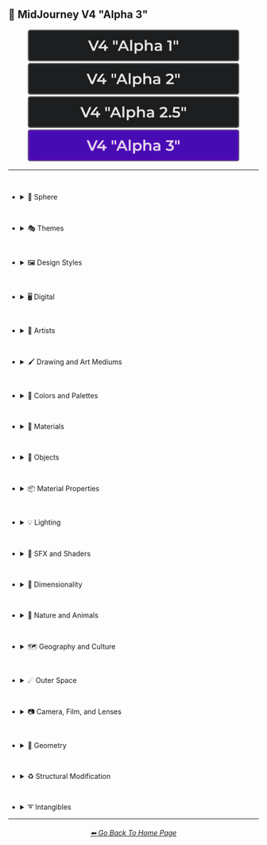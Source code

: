 <h2>🌌 MidJourney V4 "Alpha 3"</h2>

<div align="center">

[<img src="/Images/Repo_Parts/Buttons/Version_Buttons/V4_Alpha_Versions/button_version_V4_Alpha_1_inactive_half.webp?raw=true" alt="V4 Alpha 1" height="64" />](/Pages/MJ_V4/Style_Pages/Older_Versions/Just_The_Style/V4_Alpha_1.md)
[<img src="/Images/Repo_Parts/Buttons/Version_Buttons/V4_Alpha_Versions/button_version_V4_Alpha_2_inactive_half.webp?raw=true" alt="V4 Alpha 2" height="64" />](/Pages/MJ_V4/Style_Pages/Older_Versions/Just_The_Style/V4_Alpha_2.md)
[<img src="/Images/Repo_Parts/Buttons/Version_Buttons/V4_Alpha_Versions/button_version_V4_Alpha_2.5_inactive_half.webp?raw=true" alt="V4 Alpha 2.5" height="64" />](/Pages/MJ_V4/Style_Pages/Older_Versions/Just_The_Style/V4_Alpha_2.5_4a.md)
[<img src="/Images/Repo_Parts/Buttons/Version_Buttons/V4_Alpha_Versions/button_version_V4_Alpha_3_active_half.webp?raw=true" alt="V4 Alpha 3" height="64" />](/Pages/MJ_V4/Style_Pages/Older_Versions/Just_The_Style/V4_Alpha_3.md)

</div>

<hr><br>

- <details><summary>🔵 Sphere</summary><p><div align="center">

	| Sphere |
	| :-: |
	| <img src="/Images/MJ_V4/V4_Alpha_3/Midjourney_Styles/Sphere.webp?raw=true" width="256" /> |

</div></p></details>

<br>

- <details><summary>🎭 Themes</summary><p>

  - <details><summary>🎭⛱ Realism/Abstraction</summary><p><div align="center">

	| Realistic |
	| :-: |
	| <img src="/Images/MJ_V4/V4_Alpha_3/Midjourney_Styles/Realistic.webp?raw=true" width="256" /> |

	<br>

	| Photorealistic |
	| :-: |
	| <img src="/Images/MJ_V4/V4_Alpha_3/Midjourney_Styles/Photorealistic.webp?raw=true" width="256" /> |

	<br>

	| Surrealism | Unrealistic |
	| :-: | :-: |
	| <img src="/Images/MJ_V4/V4_Alpha_3/Midjourney_Styles/Surrealism.webp?raw=true" width="256" /> | <img src="/Images/MJ_V4/V4_Alpha_3/Midjourney_Styles/Unrealistic.webp?raw=true" width="256" /> |

	<br>

	| Dreamlike |
	| :-: |
	| <img src="/Images/MJ_V4/V4_Alpha_3/Midjourney_Styles/Dreamlike.webp?raw=true" width="256" /> |

	<br>

	| Otherworldly |
	| :-: |
	| <img src="/Images/MJ_V4/V4_Alpha_3/Midjourney_Styles/Otherworldly.webp?raw=true" width="256" /> |

	<br>

	| Wonderland |
	| :-: |
	| <img src="/Images/MJ_V4/V4_Alpha_3/Midjourney_Styles/Wonderland.webp?raw=true" width="256" /> |

	<br>

	| Abstract |
	| :-: |
	| <img src="/Images/MJ_V4/V4_Alpha_3/Midjourney_Styles/Abstract.webp?raw=true" width="256" /> |

	<br>

	| Fantasy |
	| :-: |
	| <img src="/Images/MJ_V4/V4_Alpha_3/Midjourney_Styles/Fantasy.webp?raw=true" width="256" /> |

	</div></p></details>


  - <details><summary>🎭💾 Retro/Modern</summary><p><div align="center">

	| Retro |
	| :-: |
	| <img src="/Images/MJ_V4/V4_Alpha_3/Midjourney_Styles/Retro.webp?raw=true" width="256" /> |

	<br>

	| Rustic |
	| :-: |
	| <img src="/Images/MJ_V4/V4_Alpha_3/Midjourney_Styles/Rustic.webp?raw=true" width="256" /> |

	<br>

	| Cyberpunk |
	| :-: |
	| <img src="/Images/MJ_V4/V4_Alpha_3/Midjourney_Styles/Cyberpunk.webp?raw=true" width="256" /> |

	<br>

	| Modern |
	| :-: |
	| <img src="/Images/MJ_V4/V4_Alpha_3/Midjourney_Styles/Modern.webp?raw=true" width="256" /> |
	
	<br>
	
	| Futuristic |
	| :-: |
	| <img src="/Images/MJ_V4/V4_Alpha_3/Midjourney_Styles/Futuristic.webp?raw=true" width="256" /> |

	</div></p></details>


  - <details><summary>🎭🪐 Sci-fi</summary><p><div align="center">

	| Sci-fi |
	| :-: |
	| <img src="/Images/MJ_V4/V4_Alpha_3/Midjourney_Styles/Sci-fi.webp?raw=true" width="256" /> |

	<br>

	| Aurora | Aurorae |
	| :-: | :-: |
	| <img src="/Images/MJ_V4/V4_Alpha_3/Midjourney_Styles/Aurora.webp?raw=true" width="256" /> | <img src="/Images/MJ_V4/V4_Alpha_3/Midjourney_Styles/Aurorae.webp?raw=true" width="256" /> |

	<br>

	| Aurora Borealis |
	| :-: |
	| <img src="/Images/MJ_V4/V4_Alpha_3/Midjourney_Styles/Aurora_Borealis.webp?raw=true" width="256" /> |

	<br>

	| Magical |
	| :-: |
	| <img src="/Images/MJ_V4/V4_Alpha_3/Midjourney_Styles/Magical.webp?raw=true" width="256" /> |

	</div></p></details>


  - <details><summary>🎭🛋 Rooms</summary><p><div align="center">

	| Inside |
	| :-: |
	| <img src="/Images/MJ_V4/V4_Alpha_3/Midjourney_Styles/Inside.webp?raw=true" width="256" /> |

	<br>

	| Labyrinth |
	| :-: |
	| <img src="/Images/MJ_V4/V4_Alpha_3/Midjourney_Styles/Labyrinth.webp?raw=true" width="256" /> |

	</div></p></details>


  - <details><summary>🎭⚙ Architecture and Manufactured</summary><p><div align="center">

	| Cityscape |
	| :-: |
	| <img src="/Images/MJ_V4/V4_Alpha_3/Midjourney_Styles/Cityscape.webp?raw=true" width="256" /> |

	<br>

	| Architecture |
	| :-: |
	| <img src="/Images/MJ_V4/V4_Alpha_3/Midjourney_Styles/Architecture.webp?raw=true" width="256" /> |

	<br>

	| Steampunk |
	| :-: |
	| <img src="/Images/MJ_V4/V4_Alpha_3/Midjourney_Styles/Steampunk.webp?raw=true" width="256" /> |

	</div></p></details>


  - <details><summary>🎭🎵 Music Styles</summary><p><div align="center">

	| Funky | Groovy | Disco |
	| :-: | :-: | :-: |
	| <img src="/Images/MJ_V4/V4_Alpha_3/Midjourney_Styles/Funky.webp?raw=true" width="256" /> | <img src="/Images/MJ_V4/V4_Alpha_3/Midjourney_Styles/Groovy.webp?raw=true" width="256" /> | <img src="/Images/MJ_V4/V4_Alpha_3/Midjourney_Styles/Disco.webp?raw=true" width="256" /> |

	<br>

	| Vaporwave |
	| :-: |
	| <img src="/Images/MJ_V4/V4_Alpha_3/Midjourney_Styles/Vaporwave.webp?raw=true" width="256" /> |

	<br>

	| Shpongle |
	| :-: |
	| <img src="/Images/MJ_V4/V4_Alpha_3/Midjourney_Styles/Shpongle.webp?raw=true" width="256" /> |

	</div></p></details>


  - <details><summary>🎭📺 Cartoons, Anime, and Comics</summary><p><div align="center">

	| Cartoon |
	| :-: |
	| <img src="/Images/MJ_V4/V4_Alpha_3/Midjourney_Styles/Cartoon.webp?raw=true" width="256" /> |

	</div></p></details>


  - <details><summary>🎭🎆 Colors, Crystals, Sparkles, and Light</summary><p><div align="center">

	| Fractalpunk |
	| :-: |
	| <img src="/Images/MJ_V4/V4_Alpha_3/Midjourney_Styles/Fractalpunk.webp?raw=true" width="256" /> |

	</div></p></details>


  - <details><summary>🎭⛩ Other Themes</summary><p><div align="center">

	| Gourmet |
	| :-: |
	| <img src="/Images/MJ_V4/V4_Alpha_3/Midjourney_Styles/Gourmet.webp?raw=true" width="256" /> |

	<br>

	| Miniature World |
	| :-: |
	| <img src="/Images/MJ_V4/V4_Alpha_3/Midjourney_Styles/Miniature_World.webp?raw=true" width="256" /> |

	<br>

	| MLG |
	| :-: |
	| <img src="/Images/MJ_V4/V4_Alpha_3/Midjourney_Styles/MLG.webp?raw=true" width="256" /> |

	</div></p></details>

  </p></details>


<br>


- <details><summary>🖼 Design Styles</summary><p>

  - <details><summary>🖼🟧 Simplicity/Complexity</summary><p><div align="center">

	| Simple |
	| :-: |
	| <img src="/Images/MJ_V4/V4_Alpha_3/Midjourney_Styles/Simple.webp?raw=true" width="256" /> |

	<br>

	| Hyperdetailed |
	| :-: |
	| <img src="/Images/MJ_V4/V4_Alpha_3/Midjourney_Styles/Hyperdetailed.webp?raw=true" width="256" /> |

	<br>

	| Chaotic |
	| :-: |
	| <img src="/Images/MJ_V4/V4_Alpha_3/Midjourney_Styles/Chaotic.webp?raw=true" width="256" /> |

	<br>

	| Intricate Surface Detail |
	| :-: |
	| <img src="/Images/MJ_V4/V4_Alpha_3/Midjourney_Styles/Intricate_Surface_Detail.webp?raw=true" width="256" /> |

	<br>

	| Intricate Maximalism |
	| :-: |
	| <img src="/Images/MJ_V4/V4_Alpha_3/Midjourney_Styles/Intricate_Maximalism.webp?raw=true" width="256" /> |

	<br>

	| Flat Design |
	| :-: |
	| <img src="/Images/MJ_V4/V4_Alpha_3/Midjourney_Styles/Flat_Design.webp?raw=true" width="256" /> |

	</div></p></details>


  - <details><summary>🖼🎨 Patterns</summary><p><div align="center">

	| Halftone |
	| :-: |
	| <img src="/Images/MJ_V4/V4_Alpha_3/Midjourney_Styles/Halftone.webp?raw=true" width="256" /> |

	<br>

	| Damask Patterns |
	| :-: |
	| <img src="/Images/MJ_V4/V4_Alpha_3/Midjourney_Styles/Damask_Patterns.webp?raw=true" width="256" /> |

	<br>

	| Diffraction Patterns |
	| :-: |
	| <img src="/Images/MJ_V4/V4_Alpha_3/Midjourney_Styles/Diffraction_Patterns.webp?raw=true" width="256" /> |

	</div></p></details>


  - <details><summary>🖼🧊 Cubism</summary><p><div align="center">

	| Cubism |
	| :-: |
	| <img src="/Images/MJ_V4/V4_Alpha_3/Midjourney_Styles/Cubism.webp?raw=true" width="256" /> |

	</div></p></details>
	

  - <details><summary>🖼🔮 Neo</summary><p><div align="center">

	| Neo-Tokyo |
	| :-: |
	| <img src="/Images/MJ_V4/V4_Alpha_3/Midjourney_Styles/Neo-Tokyo.webp?raw=true" width="256" /> |

	</div></p></details>


  - <details><summary>🖼🌀 Psychedelic, Divine, Fractal, and Noise</summary><p><div align="center">

	| Psychedelic | Psychedelica |
	| :-: | :-: |
	| <img src="/Images/MJ_V4/V4_Alpha_3/Midjourney_Styles/Psychedelic.webp?raw=true" width="256" /> | <img src="/Images/MJ_V4/V4_Alpha_3/Midjourney_Styles/Psychedelica.webp?raw=true" width="256" /> |

	<br>

	| Sacred Geometry |
	| :-: |
	| <img src="/Images/MJ_V4/V4_Alpha_3/Midjourney_Styles/Sacred_Geometry.webp?raw=true" width="256" /> |

	<br>

	| Fractal |
	| :-: |
	| <img src="/Images/MJ_V4/V4_Alpha_3/Midjourney_Styles/Fractal.webp?raw=true" width="256" /> |

	</div></p></details>


  - <details><summary>🖼🌈 Synesthesia</summary><p><div align="center">

	| Synesthesia |
	| :-: |
	| <img src="/Images/MJ_V4/V4_Alpha_3/Midjourney_Styles/Synesthesia.webp?raw=true" width="256" /> |

	</div></p></details>


  - <details><summary>🖼👩‍🎨 Art Styles</summary><p><div align="center">

	| Art Deco |
	| :-: |
	| <img src="/Images/MJ_V4/V4_Alpha_3/Midjourney_Styles/Art_Deco.webp?raw=true" width="256" /> |

	<br>

	| Drop Art |
	| :-: |
	| <img src="/Images/MJ_V4/V4_Alpha_3/Midjourney_Styles/Drop_Art.webp?raw=true" width="256" /> |

	<br>

	| Memphis Style | Memphis Design |
	| :-: | :-: |
	| <img src="/Images/MJ_V4/V4_Alpha_3/Midjourney_Styles/Memphis_Style.webp?raw=true" width="256" /> | <img src="/Images/MJ_V4/V4_Alpha_3/Midjourney_Styles/Memphis_Design.webp?raw=true" width="256" /> |

	</div></p></details>	


  - <details><summary>🖼💫 Stylized</summary><p><div align="center">

	| Extreme Bubble Design |
	| :-: |
	| <img src="/Images/MJ_V4/V4_Alpha_3/Midjourney_Styles/Extreme_Bubble_Design.webp?raw=true" width="256" /> |

	<br>

	| Liquify |
	| :-: |
	| <img src="/Images/MJ_V4/V4_Alpha_3/Midjourney_Styles/Liquify.webp?raw=true" width="256" /> |

	<br>

	| Lissajous |
	| :-: |
	| <img src="/Images/MJ_V4/V4_Alpha_3/Midjourney_Styles/Lissajous.webp?raw=true" width="256" /> |

	</div></p></details>
  </p></details>


<br>


- <details><summary>🖥 Digital</summary><p>

  - <details><summary>🖥📐 Resolution</summary><p><div align="center">

	| 4k |
	| :-: |
	| <img src="/Images/MJ_V4/V4_Alpha_3/Midjourney_Styles/4k.webp?raw=true" width="256" /> |

	</div></p></details>


  - <details><summary>🖥🟩 1-bit - 16-bit</summary><p><div align="center">

	| 8-bit |
	| :-: |
	| <img src="/Images/MJ_V4/V4_Alpha_3/Midjourney_Styles/8-bit.webp?raw=true" width="256" /> |

	</div></p></details>


  - <details><summary>🖥🖼 Digital Styles</summary><p><div align="center">

	| Cyberdelic |
	| :-: |
	| <img src="/Images/MJ_V4/V4_Alpha_3/Midjourney_Styles/Cyberdelic.webp?raw=true" width="256" /> |

	</div></p></details>


  - <details><summary>🖥🎞 VFX and Video Companies</summary><p><div align="center">

	| Disney |
	| :-: |
	| <img src="/Images/MJ_V4/V4_Alpha_3/Midjourney_Styles/Disney.webp?raw=true" width="256" /> |

	</div></p></details>


  - <details><summary>🖥🎨 Art Programs and Applications</summary><p><div align="center">

	| Microsoft Paint | MSPaint | Drawn in Kid Pix |
	| :-: | :-: | :-: |
	| <img src="/Images/MJ_V4/V4_Alpha_3/Midjourney_Styles/Microsoft_Paint.webp?raw=true" width="256" /> | <img src="/Images/MJ_V4/V4_Alpha_3/Midjourney_Styles/MSPaint.webp?raw=true" width="256" /> | <img src="/Images/MJ_V4/V4_Alpha_3/Midjourney_Styles/Drawn_in_Kid_Pix.webp?raw=true" width="256" /> |

	</div></p></details>


  - <details><summary>🖥🖼 Image Formats and Types</summary><p><div align="center">

	| 3D Render |
	| :-: |
	| <img src="/Images/MJ_V4/V4_Alpha_3/Midjourney_Styles/3D_Render.webp?raw=true" width="256" /> |

	<br>

	| Lowpoly |
	| :-: |
	| <img src="/Images/MJ_V4/V4_Alpha_3/Midjourney_Styles/Lowpoly.webp?raw=true" width="256" /> |

    <br>
	
	| Holographic |
	| :-: |
	| <img src="/Images/MJ_V4/V4_Alpha_3/Midjourney_Styles/Holographic.webp?raw=true" width="256" /> |

	<br>

	| Seamless Texture |
	| :-: |
	| <img src="/Images/MJ_V4/V4_Alpha_3/Midjourney_Styles/Seamless_Texture.webp?raw=true" width="256" /> |

	<br>

	| Pixel Art | Voxel Art |
	| :-: | :-: |
	| <img src="/Images/MJ_V4/V4_Alpha_3/Midjourney_Styles/Pixel_Art.webp?raw=true" width="256" /> | <img src="/Images/MJ_V4/V4_Alpha_3/Midjourney_Styles/Voxel_Art.webp?raw=true" width="256" /> | 

	</div></p></details>


  - <details><summary>🖥🏁 Dithering</summary><p><div align="center">

	| Dithering |
	| :-: |
	| <img src="/Images/MJ_V4/V4_Alpha_3/Midjourney_Styles/Dithering.webp?raw=true" width="256" /> |
	
	<br>

	| Floyd–Steinberg Dithering |
	| :-: |
	| <img src="/Images/MJ_V4/V4_Alpha_3/Midjourney_Styles/FloydSteinberg_Dithering.webp?raw=true" width="256" /> |

	</div></p></details>


  - <details><summary>🖥👩‍💻 Glitchy</summary><p><div align="center">

	| Glitchy |
	| :-: |
	| <img src="/Images/MJ_V4/V4_Alpha_3/Midjourney_Styles/Glitchy.webp?raw=true" width="256" /> |

	<br>

	| Databending |
	| :-: |
	| <img src="/Images/MJ_V4/V4_Alpha_3/Midjourney_Styles/Databending.webp?raw=true" width="256" /> |

	</div></p></details>


  - <details><summary>🕹 Video Games and Game Systems</summary><p>

    - <details><summary>🕹🖼 Video Game Styles</summary><p><div align="center">

		| Tetris |
		| :-: |
		| <img src="/Images/MJ_V4/V4_Alpha_3/Midjourney_Styles/Tetris.webp?raw=true" width="256" /> |

		<br>

		| Minecraft |
		| :-: |
		| <img src="/Images/MJ_V4/V4_Alpha_3/Midjourney_Styles/Minecraft.webp?raw=true" width="256" /> |

		<br>

		| Terraria |
		| :-: |
		| <img src="/Images/MJ_V4/V4_Alpha_3/Midjourney_Styles/Terraria.webp?raw=true" width="256" /> |

		<br>

		| LSD-Dream-Emulator |
		| :-: |
		| <img src="/Images/MJ_V4/V4_Alpha_3/Midjourney_Styles/LSD-Dream-Emulator.webp?raw=true" width="256" /> |
		
	  </div></p></details>

	</p></details>


  - <details><summary>🖥🧠 AI and Neural Networks</summary><p><div align="center">

	| Deep Dream |
	| :-: |
	| <img src="/Images/MJ_V4/V4_Alpha_3/Midjourney_Styles/Deep_Dream.webp?raw=true" width="256" /> |

	<br>

	| Neural Style Transfer |
	| :-: |
	| <img src="/Images/MJ_V4/V4_Alpha_3/Midjourney_Styles/Neural_Style_Transfer.webp?raw=true" width="256" /> |

	</div></p></details>


  - <details><summary>🖥 Other</summary><p><div align="center">

	| Cellular Automata |
	| :-: |
	| <img src="/Images/MJ_V4/V4_Alpha_3/Midjourney_Styles/Cellular_Automata.webp?raw=true" width="256" /> |

	</div></p></details>  

  </p></details>


<br>


- <details><summary>📔 Artists</summary><p>

  - <details><summary>📔❇ Surrealism</summary><p><div align="center">

	| Painting By Salvador Dali |
	| :-: |
	| <img src="/Images/MJ_V4/V4_Alpha_3/Midjourney_Styles/Painting_By_Salvador_Dali.webp?raw=true" width="256" /> |

	</div></p></details>


  - <details><summary>📔➿ Post-Impressionism</summary><p><div align="center">

	| Painting By Van Gogh |
	| :-: |
	| <img src="/Images/MJ_V4/V4_Alpha_3/Midjourney_Styles/Painting_By_Van_Gogh.webp?raw=true" width="256" /> |

	</div></p></details>


  - <details><summary>📔☯ Psychedelic</summary><p><div align="center">

	| Painting By Alex Grey |
	| :-: |
	| <img src="/Images/MJ_V4/V4_Alpha_3/Midjourney_Styles/Painting_By_Alex_Grey.webp?raw=true" width="256" /> |

	</div></p></details>


  - <details><summary>📔 Other Artists</summary><p><div align="center">

	| Painting By Bob Ross | Art By M.C. Escher |
	| :-: | :-: |
	| <img src="/Images/MJ_V4/V4_Alpha_3/Midjourney_Styles/Painting_By_Bob_Ross.webp?raw=true" width="256" /> | <img src="/Images/MJ_V4/V4_Alpha_3/Midjourney_Styles/Art_By_M.C._Escher.webp?raw=true" width="256" /> |

	</div></p></details>
  </p></details>


<br>


- <details><summary>🖌 Drawing and Art Mediums</summary><p>

  - <details><summary>🖌✏ Illustration and Drawing</summary><p>

    - <details><summary>✏🖼 Drawing Types</summary><p><div align="center">

		| Sketch |
		| :-: |
		| <img src="/Images/MJ_V4/V4_Alpha_3/Midjourney_Styles/Sketch.webp?raw=true" width="256" /> |

		<br>

		| Stipple |
		| :-: |
		| <img src="/Images/MJ_V4/V4_Alpha_3/Midjourney_Styles/Stipple.webp?raw=true" width="256" /> |

	  </div></p></details>


    - <details><summary>✏ Pencil and Graphite</summary><p><div align="center">

		| Colored Pencil |
		| :-: |
		| <img src="/Images/MJ_V4/V4_Alpha_3/Midjourney_Styles/Colored_Pencil.webp?raw=true" width="256" /> |

	  </div></p></details>


    - <details><summary>✏🖊 Ink</summary><p><div align="center">

		| Ballpoint Pen |
		| :-: |
		| <img src="/Images/MJ_V4/V4_Alpha_3/Midjourney_Styles/Ballpoint_Pen.webp?raw=true" width="256" /> |

		<br>

		| Fountain Pen Art |
		| :-: |
		| <img src="/Images/MJ_V4/V4_Alpha_3/Midjourney_Styles/Fountain_Pen_Art.webp?raw=true" width="256" /> |

		<br>

		| Marker Art |
		| :-: |
		| <img src="/Images/MJ_V4/V4_Alpha_3/Midjourney_Styles/Marker_Art.webp?raw=true" width="256" /> |

	  </div></p></details>

	</p></details>


  - <details><summary>🖌🎨 Paint</summary><p>

    - <details><summary>🎨🖼 Painting Types</summary><p><div align="center">

		| Painting |
		| :-: |
		| <img src="/Images/MJ_V4/V4_Alpha_3/Midjourney_Styles/Painting.webp?raw=true" width="256" /> |

		<br>

		| Paper-Marbling |
		| :-: |
		| <img src="/Images/MJ_V4/V4_Alpha_3/Midjourney_Styles/Paper-Marbling.webp?raw=true" width="256" /> |

	  </div></p></details>


    - <details><summary>🎨 Paint Types</summary><p><div align="center">

		| Watercolor |
		| :-: |
		| <img src="/Images/MJ_V4/V4_Alpha_3/Midjourney_Styles/Watercolor.webp?raw=true" width="256" /> |

		<br>

		| Graffiti |
		| :-: |
		| <img src="/Images/MJ_V4/V4_Alpha_3/Midjourney_Styles/Graffiti.webp?raw=true" width="256" /> |

		<br>

		| Splatter Paint |
		| :-: |
		| <img src="/Images/MJ_V4/V4_Alpha_3/Midjourney_Styles/Splatter_Paint.webp?raw=true" width="256" /> |

		<br>

		| Blacklight Paint |
		| :-: |
		| <img src="/Images/MJ_V4/V4_Alpha_3/Midjourney_Styles/Blacklight_Paint.webp?raw=true" width="256" /> |
		
	  </div></p></details>
	
	</p></details>


  - <details><summary>🖌🖨 Printed Art Types</summary><p><div align="center">

	| Sticker |
	| :-: |
	| <img src="/Images/MJ_V4/V4_Alpha_3/Midjourney_Styles/Sticker.webp?raw=true" width="256" /> |

	</div></p></details>


  - <details><summary>🖌🎲 Physical Mediums</summary><p>

	- <details><summary>🎲🀣 Mosaic</summary><p><div align="center">

		| Mosaic |
		| :-: |
		| <img src="/Images/MJ_V4/V4_Alpha_3/Midjourney_Styles/Mosaic.webp?raw=true" width="256" /> |

	  </div></p></details>


    - <details><summary>🎲🖼 Framed, Banner, and Decal</summary><p><div align="center">

		| Wall Decal |
		| :-: |
		| <img src="/Images/MJ_V4/V4_Alpha_3/Midjourney_Styles/Wall_Decal.webp?raw=true" width="256" /> |

	  </div></p></details>


    - <details><summary>🎲🗿 Carving, Etching, and Modeling</summary><p><div align="center">

		| Carving |
		| :-: |
		| <img src="/Images/MJ_V4/V4_Alpha_3/Midjourney_Styles/Carving.webp?raw=true" width="256" /> |

		<br>

		| Bejeweled |
		| :-: |
		| <img src="/Images/MJ_V4/V4_Alpha_3/Midjourney_Styles/Bejeweled.webp?raw=true" width="256" /> |

		<br>

		| Carved Lacquer |
		| :-: |
		| <img src="/Images/MJ_V4/V4_Alpha_3/Midjourney_Styles/Carved_Lacquer.webp?raw=true" width="256" /> |

	  </div></p></details>

    - <details><summary>🎲🏺 Pottery and Glass</summary><p><div align="center">

		| Bone China |
		| :-: |
		| <img src="/Images/MJ_V4/V4_Alpha_3/Midjourney_Styles/Bone_China.webp?raw=true" width="256" /> |

	  </div></p></details>


    - <details><summary>🎲 Other Physical Mediums</summary><p><div align="center">

		| Enamel Pin |
		| :-: |
		| <img src="/Images/MJ_V4/V4_Alpha_3/Midjourney_Styles/Enamel_Pin.webp?raw=true" width="256" /> |

	  </div></p></details>
	
  </p></details>


<br>


- <details><summary>🎨 Colors and Palettes</summary><p>

  - <details><summary>🎨🔴 Colors</summary><p>

    - <details><summary>🎨🔵 Extended Colors</summary><p><div align="center">

		| Aqua |
		| :-: |
		| <img src="/Images/MJ_V4/V4_Alpha_3/Midjourney_Styles/Aqua.webp?raw=true" width="256" /> |

	  </div></p></details>

	</p></details>

  - <details><summary>🎨 Color Based Designs</summary><p><div align="center">

	| Vivid |
	| :-: |
	| <img src="/Images/MJ_V4/V4_Alpha_3/Midjourney_Styles/Vivid.webp?raw=true" width="256" /> |

	<br>

	| Spectrum |
	| :-: |
	| <img src="/Images/MJ_V4/V4_Alpha_3/Midjourney_Styles/Spectrum.webp?raw=true" width="256" /> |

	</div></p></details>


  - <details><summary>🎨🖌 Chromatic Palettes</summary><p><div align="center">

	| Colorful |
	| :-: |
	| <img src="/Images/MJ_V4/V4_Alpha_3/Midjourney_Styles/Colorful.webp?raw=true" width="256" /> |
	
	<br>
	
	| Vibrant |
	| :-: |
	| <img src="/Images/MJ_V4/V4_Alpha_3/Midjourney_Styles/Vibrant.webp?raw=true" width="256" /> |

	<br>

	| Electric Colors |
	| :-: |
	| <img src="/Images/MJ_V4/V4_Alpha_3/Midjourney_Styles/Electric_Colors.webp?raw=true" width="256" /> |

	</div></p></details>


  - <details><summary>🎨🖥 Color Models</summary><p><div align="center">

	| CMYK |
	| :-: |
	| <img src="/Images/MJ_V4/V4_Alpha_3/Midjourney_Styles/CMYK.webp?raw=true" width="256" /> |

	<br>

	| CGA |
	| :-: |
	| <img src="/Images/MJ_V4/V4_Alpha_3/Midjourney_Styles/CGA.webp?raw=true" width="256" /> |

	</div></p></details>


  - <details><summary>🎨🎥 Color Motion Picture Film Systems</summary><p><div align="center">

	| Technicolor |
	| :-: |
	| <img src="/Images/MJ_V4/V4_Alpha_3/Midjourney_Styles/Technicolor.webp?raw=true" width="256" /> |

	</div></p></details>
  </p></details>

<br>


- <details><summary>🧱 Materials</summary><p>

  - <details><summary>🧱💎 Solids</summary><p>

    - <details><summary>🧱🔩 Metal</summary><p><div align="center">

		| Liquid Metal |
		| :-: |
		| <img src="/Images/MJ_V4/V4_Alpha_3/Midjourney_Styles/Liquid_Metal.webp?raw=true" width="256" /> |

		<br>

		| Brushed Aluminum |
		| :-: |
		| <img src="/Images/MJ_V4/V4_Alpha_3/Midjourney_Styles/Brushed_Aluminum.webp?raw=true" width="256" /> |

		<br>

		| Anodized Titanium | Damascus Titanium |
		| :-: | :-: |
		| <img src="/Images/MJ_V4/V4_Alpha_3/Midjourney_Styles/Anodized_Titanium.webp?raw=true" width="256" /> | <img src="/Images/MJ_V4/V4_Alpha_3/Midjourney_Styles/Damascus_Titanium.webp?raw=true" width="256" /> |
		
		<br>

		| Liquid Bismuth |
		| :-: |
		| <img src="/Images/MJ_V4/V4_Alpha_3/Midjourney_Styles/Liquid_Bismuth.webp?raw=true" width="256" /> |
	
	  </div></p></details>


    - <details><summary>🧱💎 Glass and Crystal</summary><p><div align="center">

		| Seaglass |
		| :-: |
		| <img src="/Images/MJ_V4/V4_Alpha_3/Midjourney_Styles/Seaglass.webp?raw=true" width="256" /> |
		
		<br>

		| Diamond |
		| :-: |
		| <img src="/Images/MJ_V4/V4_Alpha_3/Midjourney_Styles/Diamond.webp?raw=true" width="256" /> |

		<br>

		| Quartz |
		| :-: |
		| <img src="/Images/MJ_V4/V4_Alpha_3/Midjourney_Styles/Quartz.webp?raw=true" width="256" /> |

		<br>

		| Amethyst |
		| :-: |
		| <img src="/Images/MJ_V4/V4_Alpha_3/Midjourney_Styles/Amethyst.webp?raw=true" width="256" /> |

		<br>

		| Milky Quartz |
		| :-: |
		| <img src="/Images/MJ_V4/V4_Alpha_3/Midjourney_Styles/Milky_Quartz.webp?raw=true" width="256" /> |

		<br>

		| Agate |
		| :-: |
		| <img src="/Images/MJ_V4/V4_Alpha_3/Midjourney_Styles/Agate.webp?raw=true" width="256" /> |

	  </div></p></details>

    </p></details>


  - <details><summary>🧱💧 Liquids</summary><p><div align="center">

	| Liquid Crystal |
	| :-: |
	| <img src="/Images/MJ_V4/V4_Alpha_3/Midjourney_Styles/Liquid_Crystal.webp?raw=true" width="256" /> |

	<br>

	| Sea Foam |
	| :-: |
	| <img src="/Images/MJ_V4/V4_Alpha_3/Midjourney_Styles/Sea_Foam.webp?raw=true" width="256" /> |

	</div></p></details>


  - <details><summary>🧱🌫️ Gasses and Vapors</summary><p><div align="center">

	| Clouds |
	| :-: |
	| <img src="/Images/MJ_V4/V4_Alpha_3/Midjourney_Styles/Clouds.webp?raw=true" width="256" /> |

	</div></p></details>
  </p></details>


<br>


- <details><summary>🎷 Objects</summary><p>

  - <details><summary>🎷🪀 Toys</summary><p><div align="center">

	| Lego |
	| :-: |
	| <img src="/Images/MJ_V4/V4_Alpha_3/Midjourney_Styles/Lego.webp?raw=true" width="256" /> |

	</div></p></details>


  - <details><summary>🎷🚽 Other Objects</summary><p><div align="center">

	| Dichroic-Prism | Dispersive-Prism |
	| :-: | :-: |
	| <img src="/Images/MJ_V4/V4_Alpha_3/Midjourney_Styles/Dichroic-Prism.webp?raw=true" width="256" /> | <img src="/Images/MJ_V4/V4_Alpha_3/Midjourney_Styles/Dispersive-Prism.webp?raw=true" width="256" /> |

	<br>

	| Seashell |
	| :-: |
	| <img src="/Images/MJ_V4/V4_Alpha_3/Midjourney_Styles/Seashell.webp?raw=true" width="256" /> |

	</div></p></details>

  </p></details>


<br>


- <details><summary>📦 Material Properties</summary><p>

  - <details><summary>📦🏮 Optics and Light Manipulation</summary><p><div align="center">

	| Opalescent |
	| :-: |
	| <img src="/Images/MJ_V4/V4_Alpha_3/Midjourney_Styles/Opalescent.webp?raw=true" width="256" /> |

	<br>

	| Iridescent |
	| :-: |
	| <img src="/Images/MJ_V4/V4_Alpha_3/Midjourney_Styles/Iridescent.webp?raw=true" width="256" /> |

	<br>

	| Glitter |
	| :-: |
	| <img src="/Images/MJ_V4/V4_Alpha_3/Midjourney_Styles/Glitter.webp?raw=true" width="256" /> |

	</div></p></details>


  - <details><summary>📦💡 Luminescence</summary><p><div align="center">

	| Glowing Neon | Glow-In-The-Dark |
	| :-: | :-: |
	| <img src="/Images/MJ_V4/V4_Alpha_3/Midjourney_Styles/Glowing_Neon.webp?raw=true" width="256" /> | <img src="/Images/MJ_V4/V4_Alpha_3/Midjourney_Styles/Glow-In-The-Dark.webp?raw=true" width="256" /> |

	</div></p></details>


  - <details><summary>📦🧽 Physical Properties</summary><p><div align="center">

	| Cracked |
	| :-: |
	| <img src="/Images/MJ_V4/V4_Alpha_3/Midjourney_Styles/Cracked.webp?raw=true" width="256" /> |

	</div></p></details>
  </p></details>


<br>


- <details><summary>💡 Lighting</summary><p>

  - <details><summary>💡🏮 Types of Lights</summary><p><div align="center">

	| Crepuscular Rays |
	| :-: |
	| <img src="/Images/MJ_V4/V4_Alpha_3/Midjourney_Styles/Crepuscular_Rays.webp?raw=true" width="256" /> |
		
	<br>

	| Fluorescent |
	| :-: |
	| <img src="/Images/MJ_V4/V4_Alpha_3/Midjourney_Styles/Fluorescent.webp?raw=true" width="256" /> |

	<br>

	| Ultraviolet |
	| :-: |
	| <img src="/Images/MJ_V4/V4_Alpha_3/Midjourney_Styles/Ultraviolet.webp?raw=true" width="256" /> |

	<br>

	| X-Ray | Orbital X-Ray |
	| :-: | :-: |
	| <img src="/Images/MJ_V4/V4_Alpha_3/Midjourney_Styles/X-Ray.webp?raw=true" width="256" /> | <img src="/Images/MJ_V4/V4_Alpha_3/Midjourney_Styles/Orbital_X-Ray.webp?raw=true" width="256" /> |

	</div></p></details>


  - <details><summary>💡🪔 Lamps and Tubes</summary><p><div align="center">

	| Plasma Globe |
	| :-: |
	| <img src="/Images/MJ_V4/V4_Alpha_3/Midjourney_Styles/Plasma_Globe.webp?raw=true" width="256" /> |

	</div></p></details>
  </p></details>


<br>


- <details><summary>🌈 SFX and Shaders</summary><p>

  - <details><summary>🌈🔍 Reflections</summary><p><div align="center">

	| Ray Tracing Reflections |
	| :-: |
	| <img src="/Images/MJ_V4/V4_Alpha_3/Midjourney_Styles/Ray_Tracing_Reflections.webp?raw=true" width="256" /> |
	
	<br>
	
	| Diffraction Grading |
	| :-: |
	| <img src="/Images/MJ_V4/V4_Alpha_3/Midjourney_Styles/Diffraction_Grading.webp?raw=true" width="256" /> |

	</div></p></details>


  - <details><summary>🌈🎨 Chromatic SFX</summary><p><div align="center">

	| Chromatic Aberration |
	| :-: |
	| <img src="/Images/MJ_V4/V4_Alpha_3/Midjourney_Styles/Chromatic_Aberration.webp?raw=true" width="256" /> |

	</div></p></details>


  - <details><summary>🌈💫 Stylized</summary><p><div align="center">

	| Scan Lines |
	| :-: |
	| <img src="/Images/MJ_V4/V4_Alpha_3/Midjourney_Styles/Scan_Lines.webp?raw=true" width="256" /> |

	<br>

	| Tessellated |
	| :-: |
	| <img src="/Images/MJ_V4/V4_Alpha_3/Midjourney_Styles/Tessellated.webp?raw=true" width="256" /> |

	</div></p></details>


  - <details><summary>🌈🕶 Shaders and Post Processing</summary><p><div align="center">

	| Ray Traced |
	| :-: |
	| <img src="/Images/MJ_V4/V4_Alpha_3/Midjourney_Styles/Ray_Traced.webp?raw=true" width="256" /> |

	</div></p></details>
  </p></details>


<br>


- <details><summary>🌌 Dimensionality</summary><p>

  - <details><summary>🌌 0D-5D</summary><p><div align="center">

	| 2-Dimensional |
	| :-: |
	| <img src="/Images/MJ_V4/V4_Alpha_3/Midjourney_Styles/2-Dimensional.webp?raw=true" width="256" /> |

	</div></p></details>
  </p></details>


<br>


- <details><summary>🌲 Nature and Animals</summary><p>

  - <details><summary>🌲🌱 Plants</summary><p><div align="center">

	| Lily Pad |
	| :-: |
	| <img src="/Images/MJ_V4/V4_Alpha_3/Midjourney_Styles/Lily_Pad.webp?raw=true" width="256" /> |

	</div></p></details>

  - <details><summary>🌲🍄 Fungi</summary><p><div align="center">

	| Mushroom |
	| :-: |
	| <img src="/Images/MJ_V4/V4_Alpha_3.5/Midjourney_Styles/Mushroom.webp?raw=true" width="256" /> |
	
	<br>
	
	| Lactarius-Indigo |
	| :-: |
	| <img src="/Images/MJ_V4/V4_Alpha_3/Midjourney_Styles/Lactarius-Indigo.webp?raw=true" width="256" /> |

	</div></p></details>


  - <details><summary>🌲🦞 Sealife</summary><p><div align="center">

	| Jellyfish |
	| :-: |
	| <img src="/Images/MJ_V4/V4_Alpha_3/Midjourney_Styles/Jellyfish.webp?raw=true" width="256" /> |

	</div></p></details>


  - <details><summary>🌲🏝 Biomes and Landscapes</summary><p><div align="center">

	| Landscape |
	| :-: |
	| <img src="/Images/MJ_V4/V4_Alpha_3/Midjourney_Styles/Landscape.webp?raw=true" width="256" /> |

	<br>

	| Tropical |
	| :-: |
	| <img src="/Images/MJ_V4/V4_Alpha_3/Midjourney_Styles/Tropical.webp?raw=true" width="256" /> |

	<br>

	| Deep Sea |
	| :-: |
	| <img src="/Images/MJ_V4/V4_Alpha_3/Midjourney_Styles/Deep_Sea.webp?raw=true" width="256" /> |

	<br>

	| Waterfall |
	| :-: |
	| <img src="/Images/MJ_V4/V4_Alpha_3/Midjourney_Styles/Waterfall.webp?raw=true" width="256" /> |

	</div></p></details>


  - <details><summary>🌲⛄ Seasons and Weather</summary><p><div align="center">

	| Autumn |
	| :-: |
	| <img src="/Images/MJ_V4/V4_Alpha_3/Midjourney_Styles/Autumn.webp?raw=true" width="256" /> |

	<br>

	| Lightning |
	| :-: |
	| <img src="/Images/MJ_V4/V4_Alpha_3/Midjourney_Styles/Lightning.webp?raw=true" width="256" /> |

	<br>

	| Tornado |
	| :-: |
	| <img src="/Images/MJ_V4/V4_Alpha_3/Midjourney_Styles/Tornado.webp?raw=true" width="256" /> |

	</div></p></details>

  </p></details>


<br>


- <details><summary>🗺 Geography and Culture</summary><p>

  - <details><summary>🗺🎄 Holidays</summary><p><div align="center">

	| Christmas |
	| :-: |
	| <img src="/Images/MJ_V4/V4_Alpha_3/Midjourney_Styles/Christmas.webp?raw=true" width="256" /> |

	<br>

	| Halloween |
	| :-: |
	| <img src="/Images/MJ_V4/V4_Alpha_3/Midjourney_Styles/Halloween.webp?raw=true" width="256" /> |

	</div></p></details>

  </p></details>


<br>


- <details><summary>☄ Outer Space</summary><p>

  - <details><summary>☄🌌 Galaxies, Nebulae, and Other Cosmic Structures</summary><p><div align="center">

	| Galaxy |
	| :-: |
	| <img src="/Images/MJ_V4/V4_Alpha_3/Midjourney_Styles/Galaxy.webp?raw=true" width="256" /> |

	<br>

	| Supernova |
	| :-: |
	| <img src="/Images/MJ_V4/V4_Alpha_3/Midjourney_Styles/Supernova.webp?raw=true" width="256" /> |

	</div></p></details>


  - <details><summary>☄⚫ Black Holes and Singularities</summary><p><div align="center">

	| Blackhole |
	| :-: |
	| <img src="/Images/MJ_V4/V4_Alpha_3/Midjourney_Styles/Blackhole.webp?raw=true" width="256" /> |

	</div></p></details>

  </p></details>


<br>


- <details><summary>📷 Camera, Film, and Lenses</summary><p>

  - <details><summary>📷🌇 Camera and Scenes</summary><p><div align="center">

	| Cinematic |
	| :-: |
	| <img src="/Images/MJ_V4/V4_Alpha_3/Midjourney_Styles/Cinematic.webp?raw=true" width="256" /> |

	<br>

	| Time-Lapse |
	| :-: |
	| <img src="/Images/MJ_V4/V4_Alpha_3/Midjourney_Styles/Time-Lapse.webp?raw=true" width="256" /> |

	<br>

	| Bokeh |
	| :-: |
	| <img src="/Images/MJ_V4/V4_Alpha_3/Midjourney_Styles/Bokeh.webp?raw=true" width="256" /> |

	</div></p></details>


  - <details><summary>📷 Other</summary><p><div align="center">

	| Lens Flare |
	| :-: |
	| <img src="/Images/MJ_V4/V4_Alpha_3/Midjourney_Styles/Lens_Flare.webp?raw=true" width="256" /> |

	</div></p></details>
  </p></details>


<br>


- <details><summary>💠 Geometry</summary><p>

  - <details><summary>💠⬜ 2D Shapes</summary><p><div align="center">

	| Hexagonal |
	| :-: |
	| <img src="/Images/MJ_V4/V4_Alpha_3/Midjourney_Styles/Hexagonal.webp?raw=true" width="256" /> |

	</div></p></details>


  - <details><summary>💠🧊 3D Shapes</summary><p><div align="center">

	| Sphere |
	| :-: |
	| <img src="/Images/MJ_V4/V4_Alpha_3/Midjourney_Styles/Sphere.webp?raw=true" width="256" /> |

	</div></p></details>


  - <details><summary>💠🔲 4D Hyper Shapes</summary><p><div align="center">

	| Klein Bottle |
	| :-: |
	| <img src="/Images/MJ_V4/V4_Alpha_3/Midjourney_Styles/Klein_Bottle.webp?raw=true" width="256" /> |

	</div></p></details>


  - <details><summary>💠⏹ Geometric Styles</summary><p><div align="center">

	| Polygonal |
	| :-: |
	| <img src="/Images/MJ_V4/V4_Alpha_3/Midjourney_Styles/Polygonal.webp?raw=true" width="256" /> |

	</div></p></details>
  </p></details>


<br>


- <details><summary>♻ Structural Modification</summary><p>

  - <details><summary>♻🕸 Knots</summary><p><div align="center">

	| Celtic Knot |
	| :-: |
	| <img src="/Images/MJ_V4/V4_Alpha_3/Midjourney_Styles/Celtic_Knot.webp?raw=true" width="256" /> |

	</div></p></details>
  </p></details>


<br>


- <details><summary>➰ Intangibles</summary><p>

  - <details><summary>➰😁 Emotions and Qualities</summary><p><div align="center">

	| Happy |
	| :-: |
	| <img src="/Images/MJ_V4/V4_Alpha_3/Midjourney_Styles/Happy.webp?raw=true" width="256" /> |

	<br>

	| Angelic |
	| :-: |
	| <img src="/Images/MJ_V4/V4_Alpha_3/Midjourney_Styles/Angelic.webp?raw=true" width="256" /> |

	</div></p></details>

  - <details><summary>➰☯ Symbols</summary><p>

	- <details><summary>☯ Other Symbols</summary><p><div align="center">

		| Yin Yang |
		| :-: |
		| <img src="/Images/MJ_V4/V4_Alpha_3/Midjourney_Styles/Yin_Yang.webp?raw=true" width="256" /> |

	  </div></p></details>

    </p></details>

  </p></details>


<hr><!--------------->
<div align="center">
<h6><a href="/README.md">⬅ Go Back To Home Page</a></h6>
</div>